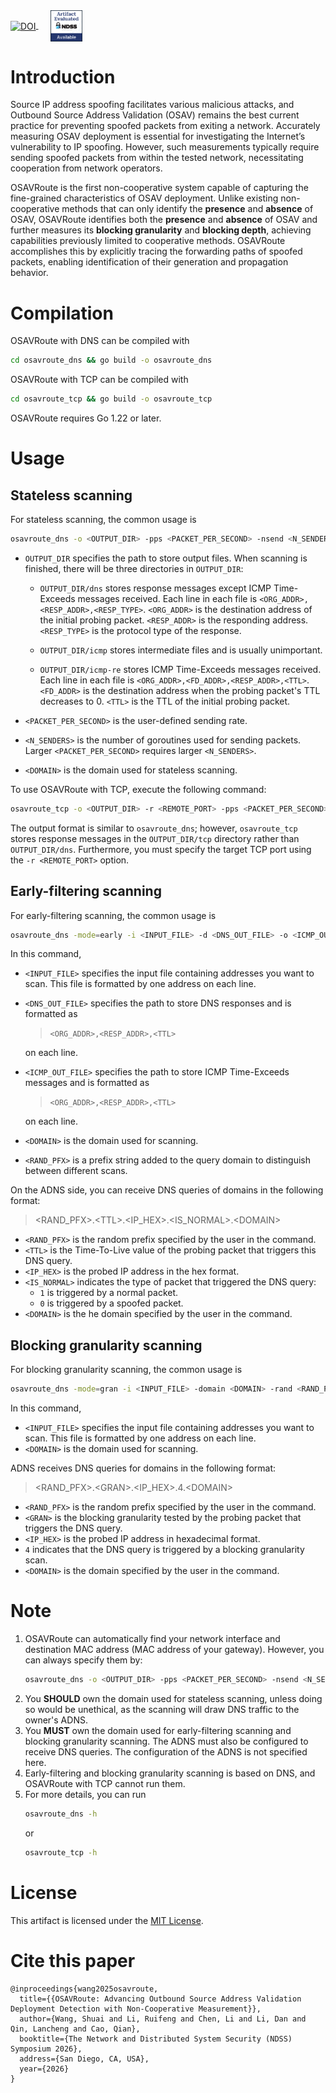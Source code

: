 <a href="https://doi.org/10.6084/m9.figshare.30000817.v1" target="_blank">
  <img src="https://img.shields.io/badge/doi-10.6084/m9.figshare.30000817.v1-blue.svg?style=flat&labelColor=whitesmoke&logo=data%3Aimage%2Fpng%3Bbase64%2CiVBORw0KGgoAAAANSUhEUgAAAB8AAAAfCAYAAAAfrhY5AAAJsklEQVR42qWXd1BTaRrHf%2BiB2Hdt5zhrAUKz4IKEYu9IGiGFFJJQ0gkJCAKiWFDWBRdFhCQUF3UVdeVcRQEBxUI3yY9iEnQHb3bdW1fPubnyz%2F11M7lvEHfOQee2ZOYzPyDv%2B3yf9%2Fk95YX4fx%2BltfUt08GcFEuPR4U9hDDZ%2FVngIlhb%2FSiI6InkTgLzgDcgfvtnovhH4BzoVlrbwr55QnhCtBW4QHXnFrZbPBaQoBh4%2FSYH2EnpBEtqcDMVzB93wA%2F8AFwa23XFGcc8CkT3mxz%2BfXWtq9T9IQlLIXYEuHojudb%2BCM7Hgdq8ydi%2FAHiBXyY%2BLjwFlAEnS6Jnar%2FvnQVhvdzasad0eKvWZKe8hvDB2ofLZ%2FZEcWsh%2BhyIuyO5Bxs2iZIE4nRv7NWAb0EO8AC%2FWPxjYAWuOEX2MSXZVgPxzmRL3xKz3ScGpx6p6QnOx4mDIFqO0w6Q4fEhO5IzwxlSwyD2FYHzwAW%2BAZ4fEsf74gCumykwNHskLM7taQxLYjjIyy8MUtraGhTWdkfhkFJqtvuVl%2F9l2ZquDfEyrH8B0W06nnpH3JtIyRGpH1iJ6SfxDIHjRXHJmdQjLpfHeN54gnfFx4W9QRnovx%2FN20aXZeTD2J84hn3%2BqoF2Tqr14VqTPUCIcP%2B5%2Fly4qC%2BUL3sYxSvNj1NwsVYPsWdMUfomsdkYm3Tj0nbV0N1wRKwFe1MgKACDIBdMAhPE%2FwicwNWxll8Ag40w%2BFfhibJkGHmutjYeQ8gVlaN%2BjO51nDysa9TwNUFMqaGbKdRJZFfOJSp6mkRKsv0rRIpEVWjAvyFkxNOEpwvcAVPfEe%2Bl8ojeNTx3nXLBcWRrYGxSRjDEk0VlpxYrbe1ZmaQ5xuT0u3r%2B2qe5j0J5uytiZPGsRL2Jm32AldpxPUNJ3jmmsN4x62z1cXrbedXBQf2yvIFCeZrtyicZZG2U2nrrBJzYorI2EXLrvTfCSB43s41PKEvbZDEfQby6L4JTj%2FfIwam%2B4%2BwucBu%2BDgNK05Nle1rSt9HvR%2FKPC4U6LTfvUIaip1mjIa8fPzykii23h2eanT57zQ7fsyYH5QjywwlooAUcAdOh5QumgTHx6aAO7%2FL52eaQNEShrxfhL6albEDmfhGflrsT4tps8gTHNOJbeDeBlt0WJWDHSgxs6cW6lQqyg1FpD5ZVDfhn1HYFF1y4Eiaqa18pQf3zzYMBhcanlBjYfgWNayAf%2FASOgklu8bmgD7hADrk4cRlOL7NSOewEcbqSmaivT33QuFdHXj5sdvjlN5yMDrAECmdgDWG2L8P%2BAKLs9ZLZ7dJda%2BB4Xl84t7QvnKfvpXJv9obz2KgK8dXyqISyV0sXGZ0U47hOA%2FAiigbEMECJxC9aoKp86re5O5prxOlHkcksutSQJzxZRlPZmrOKhsQBF5zEZKybUC0vVjG8PqOnhOq46qyDTDnj5gZBriWCk4DvXrudQnXQmnXblebhAC2cCB6zIbM4PYgGl0elPSgIf3iFEA21aLdHYLHUQuVkpgi02SxFdrG862Y8ymYGMvXDzUmiX8DS5vKZyZlGmsSgQqfLub5RyLNS4zfDiZc9Edzh%2FtCE%2BX8j9k%2FqWB071rcZyMImne1SLkL4GRw4UPHMV3jjwEYpPG5uW5fAEot0aTSJnsGAwHJi2nvF1Y5OIqWziVCQd5NT7t6Q8guOSpgS%2Fa1dSRn8JGGaCD3BPXDyQRG4Bqhu8XrgAp0yy8DMSvvyVXDgJcJTcr1wQ2BvFKf65jqhvmxXUuDpGBlRvV36XvGjQzLi8KAKT2lYOnmxQPGorURSV0NhyTIuIyqOmKTMhQ%2BieEsgOgpc4KBbfDM4B3SIgFljvfHF6cef7qpyLBXAiQcXvg5l3Iunp%2FWv4dH6qFziO%2BL9PbrimQ9RY6MQphEfGUpOmma7KkGzuS8sPUFnCtIYcKCaI9EXo4HlQLgGrBjbiK5EqMj2AKWt9QWcIFMtnVvQVDQV9lXJJqdPVtUQpbh6gCI2Ov1nvZts7yYdsnvRgxiWFOtNJcOMVLn1vgptVi6qrNiFOfEjHCDB3J%2BHDLqUB77YgQGwX%2Fb1eYna3hGKdlqJKIyiE4nSbV8VFgxmxR4b5mVkkeUhMgs5YTi4ja2XZ009xJRHdkfwMi%2BfocaancuO7h%2FMlcLOa0V%2FSw6Dq47CumRQAKhgbOP8t%2BMTjuxjJGhXCY6XpmDDFqWlVYbQ1aDJ5Cptdw4oLbf3Ck%2BdWkVP0LpH7s9XLPXI%2FQX8ws%2Bj2In63IcRvOOo%2BTTjiN%2BlssfRsanW%2B3REVKoavBOAPTXABW4AL7e4NygHdpAKBscmlDh9Jysp4wxbnUNna3L3xBvyE1jyrGIkUHaqQMuxhHElV6oj1picvgL1QEuS5PyZTEaivqh5vUCKJqOuIgPFGESns8kyFk7%2FDxyima3cYxi%2FYOQCj%2F%2B9Ms2Ll%2Bhn4FmKnl7JkGXQGDKDAz9rUGL1TIlBpuJr9Be2JjK6qPzyDg495UxXYF7JY1qKimw9jWjF0iV6DRIqE%2B%2FeWG0J2ofmZTk0mLYVd4GLiFCOoKR0Cg727tWq981InYynvCuKW43aXgEjofVbxIqrm0VL76zlH3gQzWP3R3Bv9oXxclrlO7VVtgBRpSP4hMFWJ8BrUSBCJXC07l40X4jWuvtc42ofNCxtlX2JH6bdeojXgTh5TxOBKEyY5wvBE%2BACh8BtOPNPkApjoxi5h%2B%2FFMQQNpWvZaMH7MKFu5Ax8HoCQdmGkJrtnOiLHwD3uS5y8%2F2xTSDrE%2F4PT1yqtt6vGe8ldMBVMEPd6KwqiYECHDlfbvzphcWP%2BJiZuL5swoWQYlS%2Br7Yu5mNUiGD2retxBi9fl6RDGn4Ti9B1oyYy%2BMP5G87D%2FCpRlvdnuy0PY6RC8BzTA40NXqckQ9TaOUDywkYsudxJzPgyDoAWn%2BB6nEFbaVxxC6UXjJiuDkW9TWq7uRBOJocky9iMfUhGpv%2FdQuVVIuGjYqACbXf8aa%2BPeYNIHZsM7l4s5gAQuUAzRUoT51hnH3EWofXf2vkD5HJJ33vwE%2FaEWp36GHr6GpMaH4AAPuqM5eabH%2FhfG9zcCz4nN6cPinuAw6IHwtvyB%2FdO1toZciBaPh25U0ducR2PI3Zl7mokyLWKkSnEDOg1x5fCsJE9EKhH7HwFNhWMGMS7%2BqxyYsbHHRUDUH4I%2FAheQY7wujJNnFUH4KdCju83riuQeHU9WEqNzjsJFuF%2FdTDAZ%2FK7%2F1WaAU%2BAWymT59pVMT4g2AxcwNa0XEBDdBDpAPvgDIH73R25teeuAF5ime2Ul0OUIiG4GpSAEJeYW9wDTf43wfwHgHLKJoPznkwAAAABJRU5ErkJggg%3D%3D" 
       alt="DOI" style="vertical-align: middle;">
</a>
&nbsp;&nbsp;&nbsp;&nbsp;
<a href="https://secartifacts.github.io/ndss2026/results" target="_blank">
  <img src="ndssbadges_available.png" width="10%" style="vertical-align: middle;">
</a>

# Introduction

Source IP address spoofing facilitates various malicious attacks, and Outbound Source Address Validation (OSAV) remains the best current practice for preventing spoofed packets from exiting a network. Accurately measuring OSAV deployment is essential for investigating the Internet’s vulnerability to IP spoofing. However, such measurements typically require sending spoofed packets from within the tested network, necessitating cooperation from network operators.

OSAVRoute is the first non-cooperative system capable of capturing the fine-grained characteristics of OSAV deployment. Unlike existing non-cooperative methods that can only identify the **presence** and **absence** of OSAV, OSAVRoute identifies both the **presence** and **absence** of OSAV and further measures its **blocking granularity** and **blocking depth**, achieving capabilities previously limited to cooperative methods. OSAVRoute accomplishes this by explicitly tracing the forwarding paths of spoofed packets, enabling identification of their generation and propagation behavior.

# Compilation
OSAVRoute with DNS can be compiled with
```bash
cd osavroute_dns && go build -o osavroute_dns
```
OSAVRoute with TCP can be compiled with
```bash
cd osavroute_tcp && go build -o osavroute_tcp
```
OSAVRoute requires Go 1.22 or later.

# Usage

## Stateless scanning
For stateless scanning, the common usage is
```bash
osavroute_dns -o <OUTPUT_DIR> -pps <PACKET_PER_SECOND> -nsend <N_SENDERS> -domain <DOMAIN>
```
- `OUTPUT_DIR` specifies the path to store output files. When scanning is finished, there will be three directories in `OUTPUT_DIR`:

   - `OUTPUT_DIR/dns` stores response messages except ICMP Time-Exceeds messages received. Each line in each file is `<ORG_ADDR>,<RESP_ADDR>,<RESP_TYPE>`. `<ORG_ADDR>` is the destination address of the initial probing packet. `<RESP_ADDR>` is the responding address. `<RESP_TYPE>` is the protocol type of the response.

   - `OUTPUT_DIR/icmp` stores intermediate files and is usually unimportant.

   - `OUTPUT_DIR/icmp-re` stores ICMP Time-Exceeds messages received. Each line in each file is `<ORG_ADDR>,<FD_ADDR>,<RESP_ADDR>,<TTL>`. `<FD_ADDR>` is the destination address when the probing packet's TTL decreases to 0. `<TTL>` is the TTL of the initial probing packet.

- `<PACKET_PER_SECOND>` is the user-defined sending rate. 
- `<N_SENDERS>` is the number of goroutines used for sending packets. Larger `<PACKET_PER_SECOND>` requires larger `<N_SENDERS>`.

- `<DOMAIN>` is the domain used for stateless scanning.

To use OSAVRoute with TCP, execute the following command:
```bash
osavroute_tcp -o <OUTPUT_DIR> -r <REMOTE_PORT> -pps <PACKET_PER_SECOND> -nsend <N_SENDERS>
```
The output format is similar to `osavroute_dns`; however, `osavroute_tcp` stores response messages in the `OUTPUT_DIR/tcp` directory rather than `OUTPUT_DIR/dns`. Furthermore, you must specify the target TCP port using the `-r <REMOTE_PORT>` option.

## Early-filtering scanning
For early-filtering scanning, the common usage is

```bash
osavroute_dns -mode=early -i <INPUT_FILE> -d <DNS_OUT_FILE> -o <ICMP_OUT_FILE> -domain <DOMAIN> -rand <RAND_PFX>
```
In this command,
- `<INPUT_FILE>` specifies the input file containing addresses you want to scan. This file is formatted by one address on each line.
- `<DNS_OUT_FILE>` specifies the path to store DNS responses and is formatted as 
   > `<ORG_ADDR>,<RESP_ADDR>,<TTL>` 

   on each line.
- `<ICMP_OUT_FILE>` specifies the path to store ICMP Time-Exceeds messages and is formatted as 
   > `<ORG_ADDR>,<RESP_ADDR>,<TTL>`

   on each line.
- `<DOMAIN>` is the domain used for scanning.
- `<RAND_PFX>` is a prefix string added to the query domain to distinguish between different scans.

On the ADNS side, you can receive DNS queries of domains in the following format:
> \<RAND_PFX\>.\<TTL\>.\<IP_HEX\>.\<IS_NORMAL\>.\<DOMAIN\>

- `<RAND_PFX>` is the random prefix specified by the user in the command.
- `<TTL>` is the Time-To-Live value of the probing packet that triggers this DNS query.
- `<IP_HEX>` is the probed IP address in the hex format.
- `<IS_NORMAL>` indicates the type of packet that triggered the DNS query:
    - `1` is triggered by a normal packet.
    - `0` is triggered by a spoofed packet.
- `<DOMAIN>` is the he domain specified by the user in the command.

## Blocking granularity scanning
For blocking granularity scanning, the common usage is

```bash
osavroute_dns -mode=gran -i <INPUT_FILE> -domain <DOMAIN> -rand <RAND_PFX>
```
In this command,

- `<INPUT_FILE>` specifies the input file containing addresses you want to scan. This file is formatted by one address on each line. 
- `<DOMAIN>` is the domain used for scanning.

ADNS receives DNS queries for domains in the following format:

> \<RAND_PFX\>.\<GRAN\>.\<IP_HEX\>.4.\<DOMAIN\>

- `<RAND_PFX>` is the random prefix specified by the user in the command.
- `<GRAN>` is the blocking granularity tested by the probing packet that triggers the DNS query.
- `<IP_HEX>` is the probed IP address in hexadecimal format.
- `4` indicates that the DNS query is triggered by a blocking granularity scan.
- `<DOMAIN>` is the domain specified by the user in the command.

# Note
1. OSAVRoute can automatically find your network interface and destination MAC address (MAC address of your gateway). However, you can always specify them by:
   ```bash
   osavroute_dns -o <OUTPUT_DIR> -pps <PACKET_PER_SECOND> -nsend <N_SENDERS> -iface <NETWORK_INTERFACE> -dmac <DEST_MAC>
   ```
2. You **SHOULD** own the domain used for stateless scanning, unless doing so would be unethical, as the scanning will draw DNS traffic to the owner's ADNS.
3. You **MUST** own the domain used for early-filtering scanning and blocking granularity scanning. The ADNS must also be configured to receive DNS queries. The configuration of the ADNS is not specified here.
4. Early-filtering and blocking granularity scanning is based on DNS, and OSAVRoute with TCP cannot run them.
5. For more details, you can run
   ```bash
   osavroute_dns -h
   ```
   or
   ```bash
   osavroute_tcp -h
   ```

# License
This artifact is licensed under the [MIT License](LICENSE.txt).

# Cite this paper

```
@inproceedings{wang2025osavroute,
  title={{OSAVRoute: Advancing Outbound Source Address Validation Deployment Detection with Non-Cooperative Measurement}},
  author={Wang, Shuai and Li, Ruifeng and Chen, Li and Li, Dan and Qin, Lancheng and Cao, Qian},
  booktitle={The Network and Distributed System Security (NDSS) Symposium 2026},
  address={San Diego, CA, USA},
  year={2026}
}
```